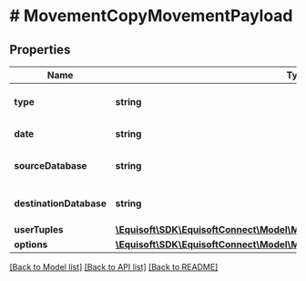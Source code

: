 # # MovementCopyMovementPayload

## Properties

Name | Type | Description | Notes
------------ | ------------- | ------------- | -------------
**type** | **string** |  | [default to 'COPY']
**date** | **string** | Movement date. | [optional]
**sourceDatabase** | **string** | Source database full name. |
**destinationDatabase** | **string** | Destination database full name. |
**userTuples** | [**\Equisoft\SDK\EquisoftConnect\Model\MovementUserTuplePayload[]**](MovementUserTuplePayload.md) | User tuples. |
**options** | [**\Equisoft\SDK\EquisoftConnect\Model\MovementCopyMovementPayloadOptions**](MovementCopyMovementPayloadOptions.md) |  | [optional]

[[Back to Model list]](../../README.md#models) [[Back to API list]](../../README.md#endpoints) [[Back to README]](../../README.md)
